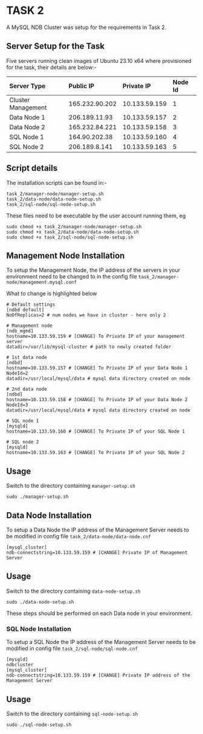# TASK 2

A MySQL NDB Cluster was setup for the requirements in Task 2.

## Server Setup for the Task

Five servers running clean images of Ubuntu 23.10 x64 where provisioned for the task, their details are below:- 

| Server Type | Public IP      | Private IP     | Node Id |
| :---------- | :------------- | :---------     | :------ |
| Cluster Management  | 165.232.90.202 | 10.133.59.159  | 1       |
| Data Node 1  | 206.189.11.93 | 10.133.59.157  | 2      |
| Data Node 2  | 165.232.84.221 | 10.133.59.158  | 3       |
| SQL Node 1 | 164.90.202.38 | 10.133.59.160 | 4       |
| SQL Node 2 | 206.189.8.141| 10.133.59.163 | 5       |

## Script details
The installation scripts can be found in:- 

```
task_2/manager-node/manager-setup.sh
task_2/data-node/data-node-setup.sh
task_2/sql-node/sql-node-setup.sh
```

These files need to be executable by the user account running them, eg

```
sudo chmod +x task_2/manager-node/manager-setup.sh
sudo chmod +x task_2/data-node/data-node-setup.sh
sudo chmod +x task_2/sql-node/sql-node-setup.sh

```

## Management Node Installation

To setup the Management Node, the IP address of the servers in your environment need to be changed to in the config file `task_2/manager-node/management.mysql.conf`

What to change is highlighted below

```
# Default settings
[ndbd default]
NoOfReplicas=2 # num nodes we have in cluster - here only 2

# Management node
[ndb_mgmd]
hostname=10.133.59.159 # [CHANGE] To Private IP of your management server
datadir=/var/lib/mysql-cluster # path to newly created folder

# 1st data node
[ndbd]
hostname=10.133.59.157 # [CHANGE] To Private IP of your Data Node 1
NodeId=2
datadir=/usr/local/mysql/data # mysql data directory created on node

# 2nd data node
[ndbd]
hostname=10.133.59.158 # [CHANGE] To Private IP of your Data Node 2
NodeId=3        
datadir=/usr/local/mysql/data # mysql data directory created on node

# SQL node 1
[mysqld]
hostname=10.133.59.160 # [CHANGE] To Private IP of your SQL Node 1

# SQL node 2
[mysqld]
hostname=10.133.59.163 # [CHANGE] To Private IP of your SQL Node 2

```

## Usage

Switch to the directory containing `manager-setup.sh`

```
sudo ./manager-setup.sh
```

## Data Node Installation

To setup a Data Node the IP address of the Management Server needs to be modified in config file `task_2/data-node/data-node.cnf`

```
[mysql_cluster]
ndb-connectstring=10.133.59.159 # [CHANGE] Private IP of Management Server
```

## Usage

Switch to the directory containing `data-node-setup.sh`

```
sudo ./data-node-setup.sh
```

These steps should be performed on each Data node in your environment.

### SQL Node Installation

To setup a SQL Node the IP address of the Management Server needs to be modified in config file `task_2/sql-node/sql-node.cnf`

```
[mysqld]
ndbcluster
[mysql_cluster]
ndb-connectstring=10.133.59.159 # [CHANGE] Private IP address of the Management Server
```

## Usage

Switch to the directory containing `sql-node-setup.sh`

```
sudo ./sql-node-setup.sh
```


